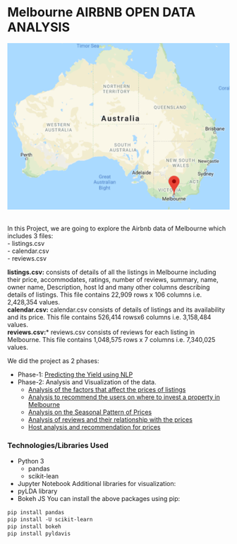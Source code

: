 # Melbourne AIRBNB OPEN DATA ANALYSIS
<p align="center">
  <img src="https://github.com/chaitanyakasaraneni/melbourneairbnbanalysis/blob/master/images/melb.PNG">
</p>

<br>
In this Project, we are going to explore the Airbnb data of Melbourne which includes 3 files:<br>
 - listings.csv<br>
 - calendar.csv<br>
 - reviews.csv<br>
 
**listings.csv:** consists of details of all the listings in Melbourne including their price, accommodates, ratings, number of reviews, summary, name, owner name, Description, host Id and many other columns describing details of listings. This file contains 22,909 rows x 106 columns i.e. 2,428,354 values. <br>
**calendar.csv:** calendar.csv consists of details of listings and its availability and its price. This file contains 526,414 rowsx6 columns i.e. 3,158,484 values.<br>
**reviews.csv:*** reviews.csv consists of reviews for each listing in Melbourne. This file contains 1,048,575 rows x 7 columns i.e. 7,340,025 values.<br>

We did the project as 2 phases:
- Phase-1: [Predicting the Yield using NLP](https://github.com/chaitanyakasaraneni/melbourneairbnbanalysis/blob/master/Analysis/Calculating_yield_compliment.ipynb)
- Phase-2: Analysis and Visualization of the data.
    - [Analysis of the factors that affect the prices of listings](https://github.com/chaitanyakasaraneni/melbourneairbnbanalysis/blob/master/Analysis/Analysis%20-%201.ipynb)
    - [Analysis to recommend the users on where to invest a property in Melbourne](https://github.com/chaitanyakasaraneni/melbourneairbnbanalysis/blob/master/Analysis/Analysis%20-%202.ipynb)
    - [Analysis on the Seasonal Pattern of Prices](https://github.com/chaitanyakasaraneni/melbourneairbnbanalysis/blob/master/Analysis/Analysis%20-%203.ipynb)
    - [Analysis of reviews and their relationship with the prices](https://github.com/chaitanyakasaraneni/melbourneairbnbanalysis/blob/master/Analysis/Analysis%20-%204%20.ipynb)
    - [Host analysis and recommendation for prices](https://github.com/chaitanyakasaraneni/melbourneairbnbanalysis/blob/master/Analysis/Analysis%20-%205.ipynb)

### Technologies/Libraries Used
- Python 3
  - pandas
  - scikit-lean
- Jupyter Notebook
Additional libraries for visualization:
 - pyLDA library
 - Bokeh JS 
You can install the above packages using pip:
```
pip install pandas
pip install -U scikit-learn
pip install bokeh
pip install pyldavis
```

